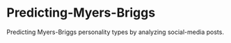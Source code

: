 # Predicting-Myers-Briggs
Predicting Myers-Briggs personality types by analyzing social-media posts.
